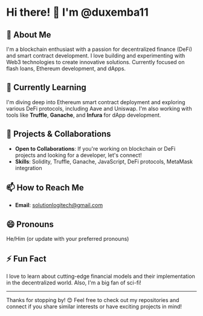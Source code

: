 # Hi there! 👋 I'm @duxemba11

## 👀 About Me
I'm a blockchain enthusiast with a passion for decentralized finance (DeFi) and smart contract development. I love building and experimenting with Web3 technologies to create innovative solutions. Currently focused on flash loans, Ethereum development, and dApps.

## 🌱 Currently Learning
I'm diving deep into Ethereum smart contract deployment and exploring various DeFi protocols, including Aave and Uniswap. I'm also working with tools like **Truffle**, **Ganache**, and **Infura** for dApp development.

## 💼 Projects & Collaborations
- **Open to Collaborations**: If you're working on blockchain or DeFi projects and looking for a developer, let's connect!
- **Skills**: Solidity, Truffle, Ganache, JavaScript, DeFi protocols, MetaMask integration

## 📫 How to Reach Me
- **Email**: solutionlogitech@gmail.com

## 😄 Pronouns
He/Him (or update with your preferred pronouns)

## ⚡ Fun Fact
I love to learn about cutting-edge financial models and their implementation in the decentralized world. Also, I'm a big fan of sci-fi!

---

Thanks for stopping by! 😊 Feel free to check out my repositories and connect if you share similar interests or have exciting projects in mind!
